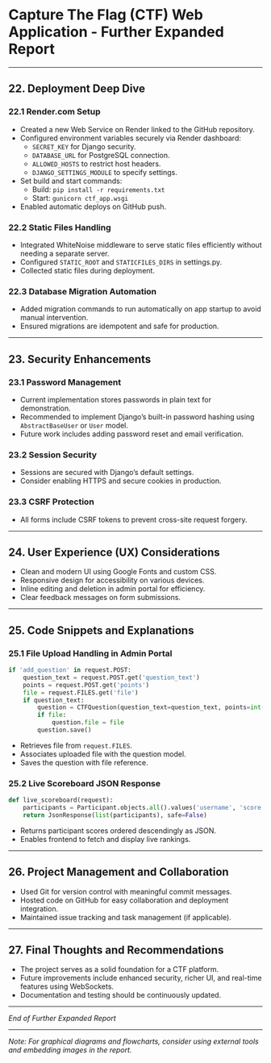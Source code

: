 # Capture The Flag (CTF) Web Application - Further Expanded Report

---

## 22. Deployment Deep Dive

### 22.1 Render.com Setup

- Created a new Web Service on Render linked to the GitHub repository.  
- Configured environment variables securely via Render dashboard:  
  - `SECRET_KEY` for Django security.  
  - `DATABASE_URL` for PostgreSQL connection.  
  - `ALLOWED_HOSTS` to restrict host headers.  
  - `DJANGO_SETTINGS_MODULE` to specify settings.  
- Set build and start commands:  
  - Build: `pip install -r requirements.txt`  
  - Start: `gunicorn ctf_app.wsgi`  
- Enabled automatic deploys on GitHub push.

### 22.2 Static Files Handling

- Integrated WhiteNoise middleware to serve static files efficiently without needing a separate server.  
- Configured `STATIC_ROOT` and `STATICFILES_DIRS` in settings.py.  
- Collected static files during deployment.

### 22.3 Database Migration Automation

- Added migration commands to run automatically on app startup to avoid manual intervention.  
- Ensured migrations are idempotent and safe for production.

---

## 23. Security Enhancements

### 23.1 Password Management

- Current implementation stores passwords in plain text for demonstration.  
- Recommended to implement Django’s built-in password hashing using `AbstractBaseUser` or `User` model.  
- Future work includes adding password reset and email verification.

### 23.2 Session Security

- Sessions are secured with Django’s default settings.  
- Consider enabling HTTPS and secure cookies in production.

### 23.3 CSRF Protection

- All forms include CSRF tokens to prevent cross-site request forgery.

---

## 24. User Experience (UX) Considerations

- Clean and modern UI using Google Fonts and custom CSS.  
- Responsive design for accessibility on various devices.  
- Inline editing and deletion in admin portal for efficiency.  
- Clear feedback messages on form submissions.

---

## 25. Code Snippets and Explanations

### 25.1 File Upload Handling in Admin Portal

```python
if 'add_question' in request.POST:
    question_text = request.POST.get('question_text')
    points = request.POST.get('points')
    file = request.FILES.get('file')
    if question_text:
        question = CTFQuestion(question_text=question_text, points=int(points) if points else 0)
        if file:
            question.file = file
        question.save()
```

- Retrieves file from `request.FILES`.  
- Associates uploaded file with the question model.  
- Saves the question with file reference.

### 25.2 Live Scoreboard JSON Response

```python
def live_scoreboard(request):
    participants = Participant.objects.all().values('username', 'score').order_by('-score')
    return JsonResponse(list(participants), safe=False)
```

- Returns participant scores ordered descendingly as JSON.  
- Enables frontend to fetch and display live rankings.

---

## 26. Project Management and Collaboration

- Used Git for version control with meaningful commit messages.  
- Hosted code on GitHub for easy collaboration and deployment integration.  
- Maintained issue tracking and task management (if applicable).

---

## 27. Final Thoughts and Recommendations

- The project serves as a solid foundation for a CTF platform.  
- Future improvements include enhanced security, richer UI, and real-time features using WebSockets.  
- Documentation and testing should be continuously updated.

---

*End of Further Expanded Report*

---

*Note: For graphical diagrams and flowcharts, consider using external tools and embedding images in the report.*

